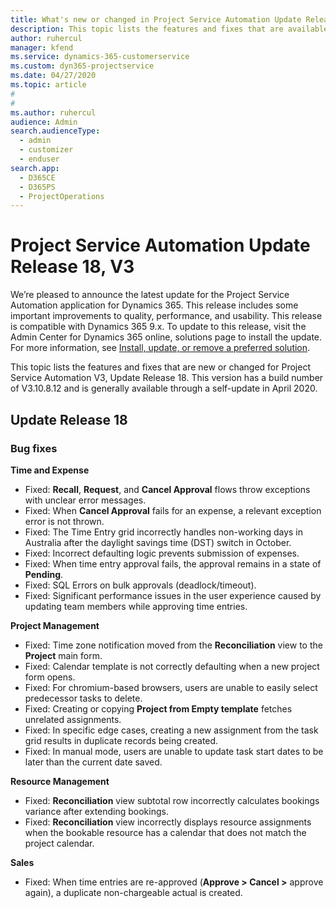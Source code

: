```yaml
---
title: What's new or changed in Project Service Automation Update Release 18, V3
description: This topic lists the features and fixes that are available in Project Service Automation Update Release 18, V3.
author: ruhercul
manager: kfend
ms.service: dynamics-365-customerservice
ms.custom: dyn365-projectservice
ms.date: 04/27/2020
ms.topic: article
#
#
ms.author: ruhercul
audience: Admin
search.audienceType: 
  - admin
  - customizer
  - enduser
search.app: 
  - D365CE
  - D365PS
  - ProjectOperations
---
```


# Project Service Automation Update Release 18, V3

We’re pleased to announce the latest update for the Project Service Automation application for Dynamics 365. This release includes some important improvements to quality, performance, and usability. This release is compatible with Dynamics 365 9.x. To update to this release, visit the Admin Center for Dynamics 365 online, solutions page to install the update. For more information, see [Install, update, or remove a preferred solution](https://docs.microsoft.com/power-platform/admin/install-remove-preferred-solution).

This topic lists the features and fixes that are new or changed for Project Service Automation V3, Update Release 18. This version has a build number of V3.10.8.12 and is generally available through a self-update in April 2020.

## Update Release 18

### Bug fixes

**Time and Expense**

- Fixed: **Recall**, **Request**, and **Cancel Approval** flows throw exceptions with unclear error messages.
- Fixed: When **Cancel Approval** fails for an expense, a relevant exception error is not thrown.
- Fixed: The Time Entry grid incorrectly handles non-working days in Australia after the daylight savings time (DST) switch in October.
- Fixed: Incorrect defaulting logic prevents submission of expenses.
- Fixed: When time entry approval fails, the approval remains in a state of **Pending**.
- Fixed: SQL Errors on bulk approvals (deadlock/timeout).
- Fixed: Significant performance issues in the user experience caused by updating team members while approving time entries.

**Project Management**

- Fixed: Time zone notification moved from the **Reconciliation** view to the **Project** main form.
- Fixed: Calendar template is not correctly defaulting when a new project form opens.
- Fixed: For chromium-based browsers, users are unable to easily select predecessor tasks to delete.
- Fixed: Creating or copying **Project from Empty template** fetches unrelated assignments.
- Fixed: In specific edge cases, creating a new assignment from the task grid results in duplicate records being created.
- Fixed: In manual mode, users are unable to update task start dates to be later than the current date saved.

**Resource Management**

- Fixed: **Reconciliation** view subtotal row incorrectly calculates bookings variance after extending bookings.
- Fixed: **Reconciliation** view incorrectly displays resource assignments when the bookable resource has a calendar that does not match the project calendar.

**Sales**

- Fixed: When time entries are re-approved (**Approve > Cancel >** approve again), a duplicate non-chargeable actual is created.
